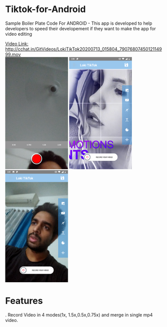 # Tiktok-for-Android

Sample Boiler Plate Code For ANDROID - This app is developed to help developers to speed their developement if they want to make the app for video editing

<a href="http://cchat.in/GitVideos/LokiTikTok20200713_015804_7907680745012114999.mov">Video Link: http://cchat.in/GitVideos/LokiTikTok20200713_015804_7907680745012114999.mov </a><br>
<img src="https://github.com/lokeshdeshmukh/Tiktok-Boiler-Plate-Code/blob/master/Screenshot_20200713-020017.png" height="356" width="200">
<img src="https://github.com/lokeshdeshmukh/Tiktok-Boiler-Plate-Code/blob/master/Screenshot_20200713-020005.png" height="356" width="200">
<img src="https://github.com/lokeshdeshmukh/Tiktok-Boiler-Plate-Code/blob/master/Screenshot_20200713-020144.png" height="356" width="200">



# Features

. Record Video in 4 modes(1x, 1.5x,0.5x,0.75x) and merge in single mp4 video.
